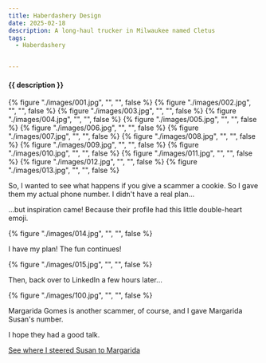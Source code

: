 ```yaml
---
title: Haberdashery Design
date: 2025-02-18
description: A long-haul trucker in Milwaukee named Cletus
tags:
  - Haberdashery


---
```


<h4 class="subTitle">{{ description }}</h4>

{% figure "./images/001.jpg", "", "", false %}
{% figure "./images/002.jpg", "", "", false %}
{% figure "./images/003.jpg", "", "", false %}
{% figure "./images/004.jpg", "", "", false %}
{% figure "./images/005.jpg", "", "", false %}
{% figure "./images/006.jpg", "", "", false %}
{% figure "./images/007.jpg", "", "", false %}
{% figure "./images/008.jpg", "", "", false %}
{% figure "./images/009.jpg", "", "", false %}
{% figure "./images/010.jpg", "", "", false %}
{% figure "./images/011.jpg", "", "", false %}
{% figure "./images/012.jpg", "", "", false %}
{% figure "./images/013.jpg", "", "", false %}

So, I wanted to see what happens if you give a scammer a cookie.  So I gave them my actual phone number.  I didn't have a real plan...

...but inspiration came!  Because their profile had this little double-heart emoji.

{% figure "./images/014.jpg", "", "", false %}

I have my plan!  The fun continues!

{% figure "./images/015.jpg", "", "", false %}

Then, back over to LinkedIn a few hours later...

{% figure "./images/100.jpg", "", "", false %}

Margarida Gomes is another scammer, of course, and I gave Margarida Susan's number.

I hope they had a good talk.

[See where I steered Susan to Margarida](/i-call-it-velveeta/)

